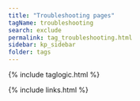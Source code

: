 ```yaml
---
title: "Troubleshooting pages"
tagName: troubleshooting
search: exclude
permalink: tag_troubleshooting.html
sidebar: kp_sidebar
folder: tags
---
```

{% include taglogic.html %}

{% include links.html %}
